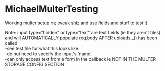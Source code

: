 # MichaelMulterTesting

Working multer setup rn; tweak shiz and use fields and stuff to test :)

Note: input type="hidden" or type="text" are text fields (ie they aren't files) and will AUTOMATICALLY populate req.body AFTER uploads._() has been called<br>
  -see test file for what this looks like<br>
  -do not need to specify the input's 'name'<br>
  -can only access text from a form in the callback ie NOT IN THE MULTER STORAGE CONFIG SECTION
